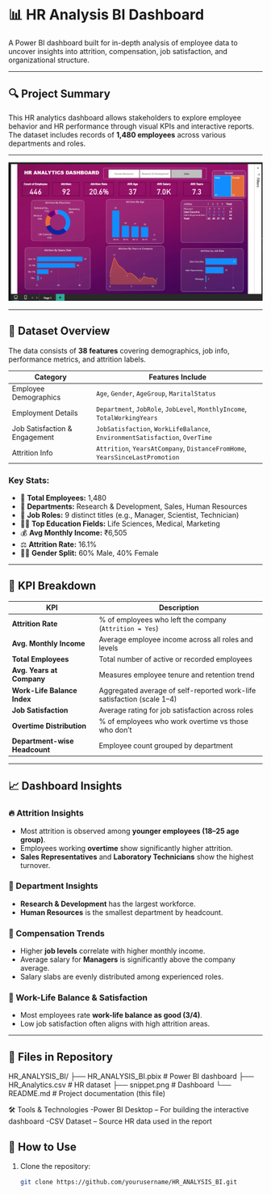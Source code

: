 # 📊 HR Analysis BI Dashboard

A Power BI dashboard built for in-depth analysis of employee data to uncover insights into attrition, compensation, job satisfaction, and organizational structure.

---

## 🔍 Project Summary

This HR analytics dashboard allows stakeholders to explore employee behavior and HR performance through visual KPIs and interactive reports. The dataset includes records of **1,480 employees** across various departments and roles.

---

![Snippet of Dashboard](snippet.png)

---

## 🧾 Dataset Overview

The data consists of **38 features** covering demographics, job info, performance metrics, and attrition labels.

| Category                 | Features Include                                                                 |
|--------------------------|----------------------------------------------------------------------------------|
| Employee Demographics    | `Age`, `Gender`, `AgeGroup`, `MaritalStatus`                                    |
| Employment Details       | `Department`, `JobRole`, `JobLevel`, `MonthlyIncome`, `TotalWorkingYears`       |
| Job Satisfaction & Engagement | `JobSatisfaction`, `WorkLifeBalance`, `EnvironmentSatisfaction`, `OverTime` |
| Attrition Info           | `Attrition`, `YearsAtCompany`, `DistanceFromHome`, `YearsSinceLastPromotion`   |

### Key Stats:
- 👥 **Total Employees:** 1,480  
- 💼 **Departments:** Research & Development, Sales, Human Resources  
- 👔 **Job Roles:** 9 distinct titles (e.g., Manager, Scientist, Technician)  
- 👩‍🔬 **Top Education Fields:** Life Sciences, Medical, Marketing  
- 💰 **Avg Monthly Income:** ₹6,505  
- ⚖️ **Attrition Rate:** 16.1%  
- 👨‍🦱 **Gender Split:** 60% Male, 40% Female  

---

## 📌 KPI Breakdown

| KPI                          | Description                                                                 |
|------------------------------|-----------------------------------------------------------------------------|
| **Attrition Rate**           | % of employees who left the company (`Attrition = Yes`)                     |
| **Avg. Monthly Income**      | Average employee income across all roles and levels                         |
| **Total Employees**          | Total number of active or recorded employees                                |
| **Avg. Years at Company**    | Measures employee tenure and retention trend                                |
| **Work-Life Balance Index**  | Aggregated average of self-reported work-life satisfaction (scale 1–4)      |
| **Job Satisfaction**         | Average rating for job satisfaction across roles                            |
| **Overtime Distribution**    | % of employees who work overtime vs those who don’t                         |
| **Department-wise Headcount**| Employee count grouped by department                                        |

---

## 📈 Dashboard Insights

### 🔥 Attrition Insights
- Most attrition is observed among **younger employees (18–25 age group)**.
- Employees working **overtime** show significantly higher attrition.
- **Sales Representatives** and **Laboratory Technicians** show the highest turnover.

### 🏢 Department Insights
- **Research & Development** has the largest workforce.
- **Human Resources** is the smallest department by headcount.

### 💸 Compensation Trends
- Higher **job levels** correlate with higher monthly income.
- Average salary for **Managers** is significantly above the company average.
- Salary slabs are evenly distributed among experienced roles.

### 🧘 Work-Life Balance & Satisfaction
- Most employees rate **work-life balance as good (3/4)**.
- Low job satisfaction often aligns with high attrition areas.

---

## 📁 Files in Repository

HR_ANALYSIS_BI/
├── HR_ANALYSIS_BI.pbix # Power BI dashboard
├── HR_Analytics.csv # HR dataset
├── snippet.png # Dashboard
└── README.md # Project documentation (this file)


🛠 Tools & Technologies
 -Power BI Desktop – For building the interactive dashboard
 -CSV Dataset – Source HR data used in the report

## 🚀 How to Use

1. Clone the repository:
   ```bash
   git clone https://github.com/yourusername/HR_ANALYSIS_BI.git
